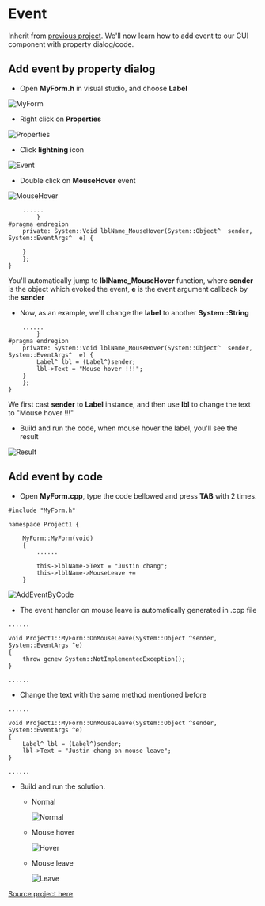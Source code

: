 # Event

Inherit from [previous project](/doc/Ch5/src/5-2). We'll now learn how to add event to our GUI component with property dialog/code.

## Add event by property dialog

* Open **MyForm.h** in visual studio, and choose **Label**

![MyForm](/doc/Ch5/img/5-3-1.jpg)

* Right click on **Properties**

![Properties](/doc/Ch5/img/5-3-2.jpg)

* Click **lightning** icon

![Event](/doc/Ch5/img/5-3-3.jpg)


* Double click on **MouseHover** event

![MouseHover](/doc/Ch5/img/5-3-4.jpg)


````
    ......
        }
#pragma endregion
    private: System::Void lblName_MouseHover(System::Object^  sender, System::EventArgs^  e) {

    }
    };
}
````
You'll automatically jump to **lblName_MouseHover** function, where **sender** is the object which evoked the event, **e** is the event argument callback by the **sender**

* Now, as an example, we'll change the **label** to another **System::String**

````
    ......
        }
#pragma endregion
    private: System::Void lblName_MouseHover(System::Object^  sender, System::EventArgs^  e) {
        Label^ lbl = (Label^)sender;
        lbl->Text = "Mouse hover !!!";
    }
    };
}
````

We first cast **sender** to **Label** instance, and then use **lbl** to change the text to "Mouse hover !!!"

* Build and run the code, when mouse hover the label, you'll see the result

![Result](/doc/Ch5/img/5-3-5.jpg)


## Add event by code

* Open **MyForm.cpp**, type the code bellowed and press **TAB** with 2 times.

````
#include "MyForm.h"

namespace Project1 {

    MyForm::MyForm(void)
    {
        ......

        this->lblName->Text = "Justin chang";
        this->lblName->MouseLeave +=
    }
````

![AddEventByCode](/doc/Ch5/img/5-3-6.jpg)

* The event handler on mouse leave is automatically generated in .cpp file

````
......

void Project1::MyForm::OnMouseLeave(System::Object ^sender, System::EventArgs ^e)
{
    throw gcnew System::NotImplementedException();
}

......
````

* Change the text with the same method mentioned before

````
......

void Project1::MyForm::OnMouseLeave(System::Object ^sender, System::EventArgs ^e)
{
    Label^ lbl = (Label^)sender;
    lbl->Text = "Justin chang on mouse leave";
}

......
````

* Build and run the solution.

    * Normal
    
        ![Normal](/doc/Ch5/img/5-3-7.jpg)
    
    * Mouse hover
    
        ![Hover](/doc/Ch5/img/5-3-8.jpg)
        
    * Mouse leave
    
        ![Leave](/doc/Ch5/img/5-3-9.jpg)

[Source project here](/doc/Ch5/src/5-3)






